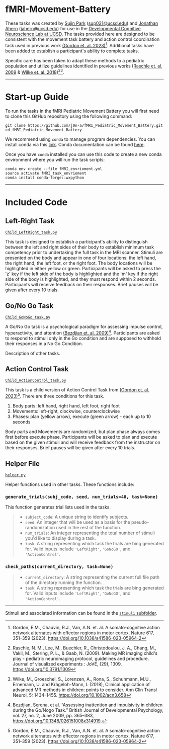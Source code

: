 # fMRI-Movement-Battery

These tasks was created by [Sujin Park](https://scholar.google.com/citations?hl=en&user=qS3zgSgAAAAJ) (sup031@ucsd.edu) and [Jonathan Ahern](https://scholar.google.com/citations?user=6pU5U5gAAAAJ&hl=en) (jahern@ucsd.edu) for use in the [Developmental Cognitive Neuroscience Lab at UCSD](https://greenelab.ucsd.edu/).
The tasks provided here are designed to be consistent with the movement task battery and action control coordination task used in previous work [(Gordon et. al. 2023)](https://doi.org/10.1038/s41586-023-05964-2)[^1]. Additional tasks have been added to establish a participant's ability to complete tasks. 

Specific care has been taken to adapt these methods to a pediatric population and utilize guidelines identified in previous works [(Raschle et. al. 2009](https://doi.org/10.3791/1309) & [Wilke et. al. 2018)](https://doi.org/10.1002/acn3.658)[^2][^3]. 

-------------------------------------------------------------------------------------
# Start-up Guide

To run the tasks in the fMRI Pediatric Movement Battery you will first need to clone this GitHub repository using the following command:
```
git clone https://github.com/j0n-a/fMRI_Pediatric_Movement_Battery.git
cd fMRI_Pediatric_Movement_Battery
```
We recommend using `conda` to manage program dependencies. You can install conda via this [link](https://www.anaconda.com/download). Conda documentation can be found [here](https://docs.conda.io/en/latest/).

Once you have `conda` installed you can use this code to create a new conda environment where you will run the task scripts:
```
conda env create --file fMRI_envrioment.yml
source activate fMRI_task_envrioment
conda install conda-forge::wxpython
```

-------------------------------------------------------------------------------------
# Included Code
## Left-Right Task 
[`Child_LeftRight_task.py`](https://github.com/j0n-a/fMRI_Pediatric_Movement_Battery/blob/main/Child_LeftRight_task.py)

This task is designed to establish a participant's ability to distinguish between the left and right sides of their body to establish minimum task competency prior to undertaking the full task in the MRI scanner. Stimuli are presented on the body and appear in one of four locations: the left hand, the right hand, the left foot, or the right foot. The body locations will be highlighted in either yellow or green. Participants will be asked to press the 'z' key if the left side of the body is highlighted and the 'm' key if the right side of the body is highlighted, and they must respond within 2 seconds. Participants will receive feedback on their responses. Brief pauses will be given after every 10 trials.

## Go/No Go Task
[`Child_GoNoGo_task.py`](https://github.com/j0n-a/fMRI_Pediatric_Movement_Battery/blob/main/Child_GoNoGo_task.py)

A Go/No Go task is a psychological paradigm for assessing impulse control, hyperactivity, and attention [(Bezdjian et. al. 2009)](https://doi.org/10.1348/026151008X314919)[^4]. Participants are asked to respond to stimuli only in the Go condition and are supposed to withhold their responses in a No Go Condition.

Description of other tasks.

## Action Control Task
[`Child_ActionControl_task.py`](https://github.com/j0n-a/fMRI_Pediatric_Movement_Battery/blob/main/Child_ActionControl_task.py)

This task is a child version of Action Control Task from [(Gordon et. al. 2023)](https://doi.org/10.1038/s41586-023-05964-2)[^1]. There are three conditions for this task.

1) Body parts: left hand, right hand, left foot, right foot
2) Movements: left-right, clockwise, counterclockwise
3) Phases: plan (yellow arrow), execute (green arrow) - each up to 10 seconds

Body parts and Movements are randomized, but plan phase always comes first before execute phase. Participants will be asked to plan and execute based on the given stimuli and will receive feedback from the instructor on their responses. Brief pauses will be given after every 10 trials.

## Helper File
[`helper.py`](https://github.com/j0n-a/fMRI_Pediatric_Movement_Battery/blob/main/helper.py)

Helper functions used in other tasks. These functions include:
### `generate_trials(subj_code, seed, num_trials=48, task=None)`

This function generates trial lists used in the tasks. 
> - `subject_code`: A unique string to identify subjects.
> - `seed`: An integer that will be used as a basis for the pseudo-randomization used in the rest of the function.
> - `num_trials`: An integer representing the total number of stimuli you'd like to display during a task.
> - `task`: A string representing which task the trials are bing generated for. Valid inputs include `'LeftRight'`, `'GoNoGO'`, and `'ActionControl'`.

### `check_paths(current_directory, task=None)`
> - `current_directory`: A string representing the current full file path of the directory running the function.
> - `task`: A string representing which task the trials are bing generated for. Valid inputs include `'LeftRight'`, `'GoNoGO'`, and `'ActionControl'`.

-------------------------------------------------------------------------------------

Stimuli and associated information can be found in the [`stimuli` subfolder](https://github.com/j0n-a/fMRI_Pediatric_Movement_Battery/tree/main/stimuli).

[^1]: Gordon, E.M., Chauvin, R.J., Van, A.N. et. al. A somato-cognitive action network alternates with effector regions in motor cortex. Nature 617, 351–359 (2023). https://doi.org/10.1038/s41586-023-05964-2
[^2]: Raschle, N. M., Lee, M., Buechler, R., Christodoulou, J. A., Chang, M., Vakil, M., Stering, P. L., & Gaab, N. (2009). Making MR imaging child's play - pediatric neuroimaging protocol, guidelines and procedure. Journal of visualized experiments : JoVE, (29), 1309. https://doi.org/10.3791/1309
[^3]: Wilke, M., Groeschel, S., Lorenzen, A., Rona, S., Schuhmann, M.U., Ernemann, U. and Krägeloh-Mann, I. (2018), Clinical application of advanced MR methods in children: points to consider. Ann Clin Transl Neurol, 5: 1434-1455. https://doi.org/10.1002/acn3.658
[^4]: Bezdjian, Serena, et al. “Assessing inattention and impulsivity in children during the Go/Nogo Task.” British Journal of Developmental Psychology, vol. 27, no. 2, June 2009, pp. 365–383, https://doi.org/10.1348/026151008x314919. 
